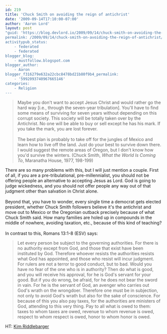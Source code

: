 ```yaml
---
id: 219
title: 'Chuck Smith on avoiding the reign of antichrist'
date: '2009-09-14T17:10:00-07:00'
author: 'Aaron Lord'
layout: post
"guid: 'https://blog.devlord.io/2009/09/14/chuck-smith-on-avoiding-the-reign-of-antichrist/'
permalink: /2009/09/14/chuck-smith-on-avoiding-the-reign-of-antichrist/
activitypub_status:
    - federated
    - federated
blogger_blog:
    - mustfollow.blogspot.com
blogger_author:
    - Aaron
blogger_f316279e632a22cbc8478bd21b80f9b4_permalink:
    - '5992093740967665146'
categories:
    - Religion
---
```


<blockquote>Maybe you don't want to accept Jesus Christ and would rather go the hard way [i.e., through the seven-year tribulation].  You'll have to find some means of surviving for seven years without depending on this corrupt society.  This society will be totally taken over by the Antichrist.  No one will be able to buy or sell except he has his mark.  If you take the mark, you are lost forever.<br /><br />The best plan is probably to take off for the jungles of Mexico and learn how to live off the land.  Just do your best to survive down there.  I would suggest the remote areas of Oregon, but I don't know how you'd survive the winters.  (Chuck Smith, <i>What the World Is Coming To</i>, Maranatha House, 1977, 198-199)</blockquote>There are so many problems with this, but I will just mention a couple.  First of all, if you are a pre-tribulational, pre-millennialist, you should not be offering people an alternative to accepting Jesus as Lord.  God is going to judge wickedness, and you should not offer people any way out of that judgment other than salvation in Christ alone.<br /><br />Beyond that, you have to wonder, every single time a democrat gets elected president, whether Chuck Smith followers believe it's the antichrist and move out to Mexico or the Oregonian outback precisely because of what Chuck Smith said.  How many families are holed up in compounds in the middle of nowhere, avoiding taxation, etc., because of this kind of teaching?<br /><br />In contrast to this, Romans 13:1-8 (ESV) says: <blockquote>Let every person be subject to the governing authorities. For there is no authority except from God, and those that exist have been instituted by God. Therefore whoever resists the authorities resists what God has appointed, and those who resist will incur judgment.  For rulers are not a terror to good conduct, but to bad. Would you have no fear of the one who is in authority? Then do what is good, and you will receive his approval,  for he is God's servant for your good. But if you do wrong, be afraid, for he does not bear the sword in vain. For he is the servant of God, an avenger who carries out God's wrath on the wrongdoer.  Therefore one must be in subjection, not only to avoid God's wrath but also for the sake of conscience.  For because of this you also pay taxes, for the authorities are ministers of God, attending to this very thing.  Pay to all what is owed to them: taxes to whom taxes are owed, revenue to whom revenue is owed, respect to whom respect is owed, honor to whom honor is owed.</blockquote>HT: <a href="http://kimriddlebarger.squarespace.com/the-latest-post/2009/9/6/who-said-that.html">Kim Riddlebarger</a><div class="blogger-post-footer"><img width='1' height='1' src='https://blogger.googleusercontent.com/tracker/2602771351651662379-5992093740967665146?l=mustfollow.blogspot.com' alt='' /></div>